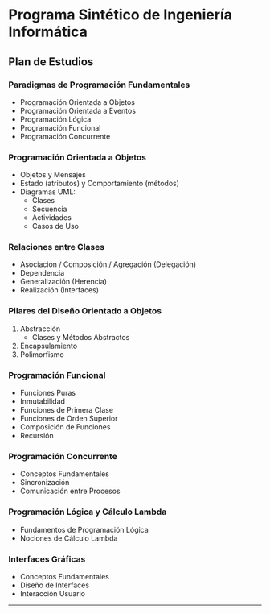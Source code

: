 # Programa Sintético de Ingeniería Informática

## Plan de Estudios

### Paradigmas de Programación Fundamentales

* Programación Orientada a Objetos
* Programación Orientada a Eventos
* Programación Lógica
* Programación Funcional
* Programación Concurrente

### Programación Orientada a Objetos

* Objetos y Mensajes
* Estado (atributos) y Comportamiento (métodos)
* Diagramas UML:
  * Clases
  * Secuencia
  * Actividades
  * Casos de Uso

### Relaciones entre Clases

* Asociación / Composición / Agregación (Delegación)
* Dependencia
* Generalización (Herencia)
* Realización (Interfaces)

### Pilares del Diseño Orientado a Objetos

1. Abstracción
   * Clases y Métodos Abstractos
2. Encapsulamiento
3. Polimorfismo

### Programación Funcional

* Funciones Puras
* Inmutabilidad
* Funciones de Primera Clase
* Funciones de Orden Superior
* Composición de Funciones
* Recursión

### Programación Concurrente

* Conceptos Fundamentales
* Sincronización
* Comunicación entre Procesos

### Programación Lógica y Cálculo Lambda

* Fundamentos de Programación Lógica
* Nociones de Cálculo Lambda

### Interfaces Gráficas

* Conceptos Fundamentales
* Diseño de Interfaces
* Interacción Usuario

---
